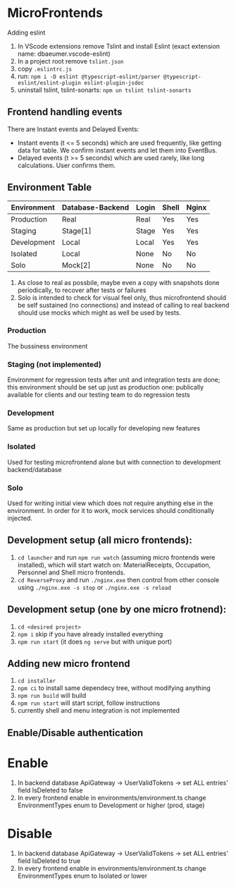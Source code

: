 # MicroFrontends

Adding eslint

1. In VScode extensions remove Tslint and install Eslint (exact extension name: dbaeumer.vscode-eslint)
2. In a project root remove `tslint.json`
3. copy `.eslintrc.js`
4. run: `npm i -D eslint @typescript-eslint/parser @typescript-eslint/eslint-plugin eslint-plugin-jsdoc`
5. uninstall tslint, tslint-sonarts: `npm un tslint tslint-sonarts`

## Frontend handling events  
There are Instant events and Delayed Events:
- Instant events (t <= 5 seconds) which are used frequently, like getting data for table. We confirm instant events and let them into EventBus.
- Delayed events (t >= 5 seconds) which are used rarely, like long calculations. User confirms them.

## Environment Table
| Environment |    Database-Backend   |   Login   |  Shell  | Nginx |
| ----------- | --------------------- | --------- | ------- | ----- |
| Production  |   Real                |  Real     |   Yes   |  Yes  |
| Staging     |   Stage[1]            |  Stage    |   Yes   |  Yes  |
| Development |   Local               |  Local    |   Yes   |  Yes  |
| Isolated    |   Local               |  None     |   No    |  No   |
| Solo        |   Mock[2]             |  None     |   No    |  No   |

1. As close to real as possbile, maybe even a copy with snapshots done periodically, to recover after tests or failures
2. Solo is intended to check for visual feel only, thus microfrontend should be self sustained (no connections) and instead of calling to real backend should use mocks which might as well be used by tests.
### Production      
The bussiness environment
### Staging (not implemented)
Environment for regression tests after unit and integration tests are done; this environment should be set up just as production one:
publically available for clients and our testing team to do regression tests
### Development
Same as production but set up locally for developing new features
### Isolated
Used for testing microfrontend alone but with connection to development backend/database
### Solo
Used for writing initial view which does not require anything else in the environment. In order for it to work, mock services should conditionally injected.

## Development setup (all micro frontends):
1. `cd launcher` and run `npm run watch` (assuming micro frontends were installed), which will start watch on: MaterialReceipts, Occupation, Personnel and Shell micro frontends.
2. `cd ReverseProxy` and run `./nginx.exe` then control from other console using `./nginx.exe -s stop` or `./nginx.exe -s reload`

## Development setup (one by one micro frotnend):
1. `cd <desired project>` 
2. `npm i` skip if you have already installed everything
3. `npm run start` (it does `ng serve` but with unique port)

## Adding new micro frontend
1. `cd installer`
2. `npm ci` to install same dependecy tree, without modifying anything
3. `npm run build` will build
4. `npm run start` will start script, follow instructions
5. currently shell and menu integration is not implemented

## Enable/Disable authentication
# Enable
1. In backend database ApiGateway -> UserValidTokens -> set ALL entries' field IsDeleted to false
2. In every frontend enable in environments/environment.ts change EnvironmentTypes enum to Development or higher (prod, stage)
# Disable
1. In backend database ApiGateway -> UserValidTokens -> set ALL entries' field IsDeleted to true
2. In every frontend enable in environments/environment.ts change EnvironmentTypes enum to Isolated or lower

